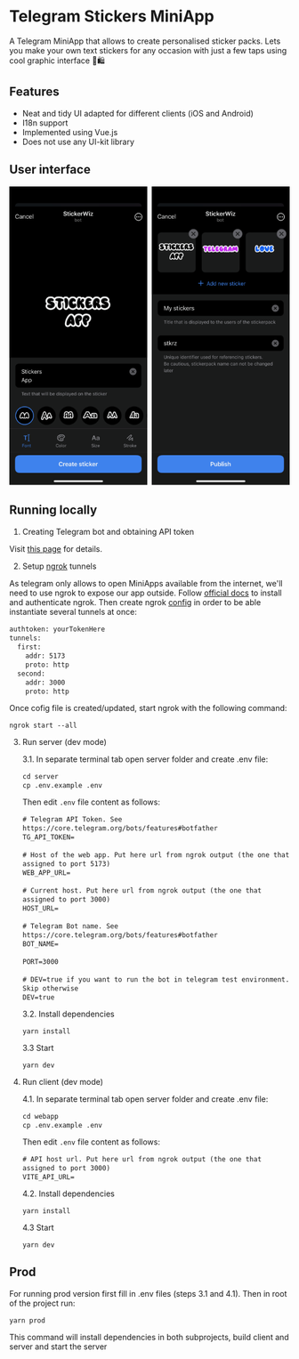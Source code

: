 # Telegram Stickers MiniApp
A Telegram MiniApp that allows to create personalised sticker packs. Lets you make your own text stickers for any occasion with just a few taps using cool graphic interface 💅🛍️

## Features
- Neat and tidy UI adapted for different clients (iOS and Android)
- I18n support
- Implemented using Vue.js
- Does not use any UI-kit library


## User interface
![Bot interface](./assets/interface.png)

## Running locally

1. Creating Telegram bot and obtaining API token

Visit [this page](https://core.telegram.org/bots/features#botfather) for details.

<!-- 2. Setup `.env` in `/server` and `/webapp` folders

Manually create `.env` files following the structure in `.env.example` -->

2. Setup [ngrok](https://ngrok.com/docs/getting-started/) tunnels

As telegram only allows to open MiniApps available from the internet, we'll need to use ngrok to expose our app outside.
Follow [official docs](https://ngrok.com/docs/getting-started/) to install and authenticate ngrok. Then create ngrok [config](https://ngrok.com/docs/secure-tunnels/ngrok-agent/reference/config/) in order to be able instantiate several tunnels at once:

```
authtoken: yourTokenHere
tunnels:
  first:
    addr: 5173
    proto: http    
  second:
    addr: 3000
    proto: http
```

Once cofig file is created/updated, start ngrok with the following command:
```
ngrok start --all
```

3. Run server (dev mode)

    3.1. In separate terminal tab open server folder and create .env file:

    ```
    cd server
    cp .env.example .env
    ```

    Then edit `.env` file content as follows:

    ```
    # Telegram API Token. See https://core.telegram.org/bots/features#botfather
    TG_API_TOKEN=

    # Host of the web app. Put here url from ngrok output (the one that assigned to port 5173)
    WEB_APP_URL=

    # Current host. Put here url from ngrok output (the one that assigned to port 3000)
    HOST_URL=

    # Telegram Bot name. See https://core.telegram.org/bots/features#botfather
    BOT_NAME=

    PORT=3000

    # DEV=true if you want to run the bot in telegram test environment. Skip otherwise
    DEV=true
    ```


    3.2. Install dependencies
    ```
    yarn install
    ```

    3.3 Start
    ```
    yarn dev
    ```

4. Run client (dev mode)

    4.1. In separate terminal tab open server folder and create .env file:

    ```
    cd webapp
    cp .env.example .env
    ```

    Then edit `.env` file content as follows:

    ```
    # API host url. Put here url from ngrok output (the one that assigned to port 3000)
    VITE_API_URL=

    ```


    4.2. Install dependencies
    ```
    yarn install
    ```

    4.3 Start
    ```
    yarn dev
    ```


## Prod
For running prod version first fill in .env files (steps 3.1 and 4.1).
Then in root of the project run:

```
yarn prod
```

This command will install dependencies in both subprojects, build client and server and start the server
